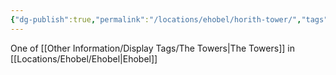 ```yaml
---
{"dg-publish":true,"permalink":"/locations/ehobel/horith-tower/","tags":["Undiscovered"],"updated":"2025-06-10T19:04:11.643+01:00"}
---
```


One of [[Other Information/Display Tags/The Towers\|The Towers]] in [[Locations/Ehobel/Ehobel\|Ehobel]]